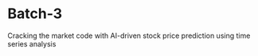 # Batch-3
Cracking the market code with AI-driven stock price prediction using time series analysis
